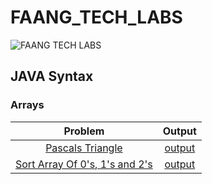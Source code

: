 # FAANG_TECH_LABS

![FAANG TECH LABS](https://faangtechlab.com/frontend/faang/faang/logo.png)

## JAVA Syntax

### Arrays
| Problem | Output |
|:---------------:| :-------------------------------:|
|[Pascals Triangle](./Arrays/PascalTriangle.java) | [output](./Arrays/outputs.md###pascal-triangle)   
|[Sort Array Of 0's, 1's and 2's](./Arrays/SortArrayOf012.java) | [output](./Arrays/outputs.md###sort-array-012)
